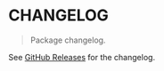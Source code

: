 # CHANGELOG

> Package changelog.

See [GitHub Releases](https://github.com/stdlib-js/constants-float32-fourth-pi/releases) for the changelog.